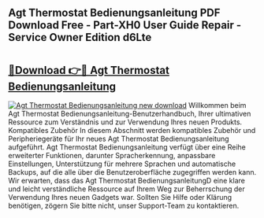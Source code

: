 ## Agt Thermostat Bedienungsanleitung PDF Download Free - Part-XH0 User Guide Repair - Service Owner Edition d6Lte

# <h2><a href="http://df1666.blite.top/?on=Agt+Thermostat+Bedienungsanleitung">🔗Download 👉🔴 Agt Thermostat Bedienungsanleitung</a></h2>

[![Agt Thermostat Bedienungsanleitung new download](https://i.imgur.com/lujVjoI.png)](http://df1666.blite.top/?on=Agt+Thermostat+Bedienungsanleitung)
Willkommen beim Agt Thermostat Bedienungsanleitung-Benutzerhandbuch, Ihrer ultimativen Ressource zum Verständnis und zur Verwendung Ihres neuen Produkts. Kompatibles Zubehör In diesem Abschnitt werden kompatibles Zubehör und Peripheriegeräte für Ihr neues Agt Thermostat Bedienungsanleitung aufgeführt. Agt Thermostat Bedienungsanleitung verfügt über eine Reihe erweiterter Funktionen, darunter Spracherkennung, anpassbare Einstellungen, Unterstützung für mehrere Sprachen und automatische Backups, auf die alle über die Benutzeroberfläche zugegriffen werden kann. Wir erwarten, dass das Agt Thermostat BedienungsanleitungD eine klare und leicht verständliche Ressource auf Ihrem Weg zur Beherrschung der Verwendung Ihres neuen Gadgets war. Sollten Sie Hilfe oder Klärung benötigen, zögern Sie bitte nicht, unser Support-Team zu kontaktieren.
